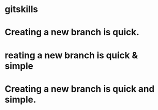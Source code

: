 # gitskills
# Creating a new branch is quick.
# reating a new branch is quick & simple
# Creating a new branch is quick and simple.
